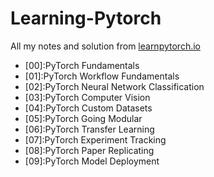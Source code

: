 # Learning-Pytorch

All my notes and solution from [learnpytorch.io](https://www.learnpytorch.io/)

- [00]:PyTorch Fundamentals
- [01]:PyTorch Workflow Fundamentals
- [02]:PyTorch Neural Network Classification
- [03]:PyTorch Computer Vision
- [04]:PyTorch Custom Datasets
- [05]:PyTorch Going Modular
- [06]:PyTorch Transfer Learning
- [07]:PyTorch Experiment Tracking
- [08]:PyTorch Paper Replicating
- [09]:PyTorch Model Deployment
